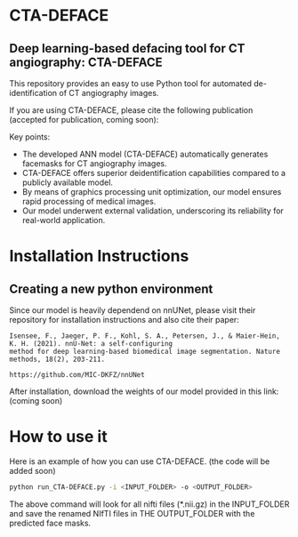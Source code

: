 # CTA-DEFACE

## Deep learning-based defacing tool for CT angiography: CTA-DEFACE


This repository provides an easy to use Python tool for automated de-identification of CT angiography images. 

If you are using CTA-DEFACE, please cite the following publication (accepted for publication, coming soon): 



Key points:
*	The developed ANN model (CTA-DEFACE) automatically generates facemasks for CT angiography images. 
*	CTA-DEFACE offers superior deidentification capabilities compared to a publicly available model.
*	By means of graphics processing unit optimization, our model ensures rapid processing of medical images.
*	Our model underwent external validation, underscoring its reliability for real-world application.



# Installation Instructions 

## Creating a new python environment

Since our model is heavily dependend on nnUNet, please visit their repository for installation instructions and also cite their paper:

```shell
Isensee, F., Jaeger, P. F., Kohl, S. A., Petersen, J., & Maier-Hein, K. H. (2021). nnU-Net: a self-configuring 
method for deep learning-based biomedical image segmentation. Nature methods, 18(2), 203-211.

https://github.com/MIC-DKFZ/nnUNet
```
After installation, download the weights of our model provided in this link: (coming soon)


# How to use it 


Here is an example of how you can use CTA-DEFACE. (the code will be added soon)

```bash
python run_CTA-DEFACE.py -i <INPUT_FOLDER> -o <OUTPUT_FOLDER>
```

The above command will look for all nifti files (*.nii.gz) in the INPUT_FOLDER and save the renamed NIfTI files in THE OUTPUT_FOLDER with the predicted face masks. 


 
 
